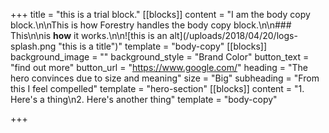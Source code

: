 +++
title = "this is a trial block."
[[blocks]]
content = "I am the body copy block.\n\nThis is how Forestry handles the body copy block.\n\n### This\n\nis **how** it works.\n\n![this is an alt](/uploads/2018/04/20/logs-splash.png \"this is a title\")"
template = "body-copy"
[[blocks]]
background_image = ""
background_style = "Brand Color"
button_text = "find out more"
button_url = "https://www.google.com/"
heading = "The hero convinces due to size and meaning"
size = "Big"
subheading = "From this I feel compelled"
template = "hero-section"
[[blocks]]
content = "1. Here's a thing\n2. Here's another thing"
template = "body-copy"

+++
